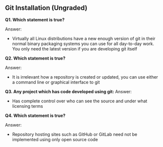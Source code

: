 ## Git Installation (Ungraded)


**Q1. Which statement is true?**

Answer: 
* Virtually all Linux distributions have a new enough version of git in their normal binary packaging systems you can use for all day-to-day work. You only need the latest version if you are developing git itself

**Q2. Which statement is true?**

Answer: 
* It is irrelevant how a repository is created or updated, you can use either a command line or graphical interface to git

**Q3. Any project which has code developed using git:**
Answer: 
* Has complete control over who can see the source and under what licensing terms

**Q4. Which statement is true?**

Answer: 
* Repository hosting sites such as GitHub or GitLab need not be implemented using only open source code
